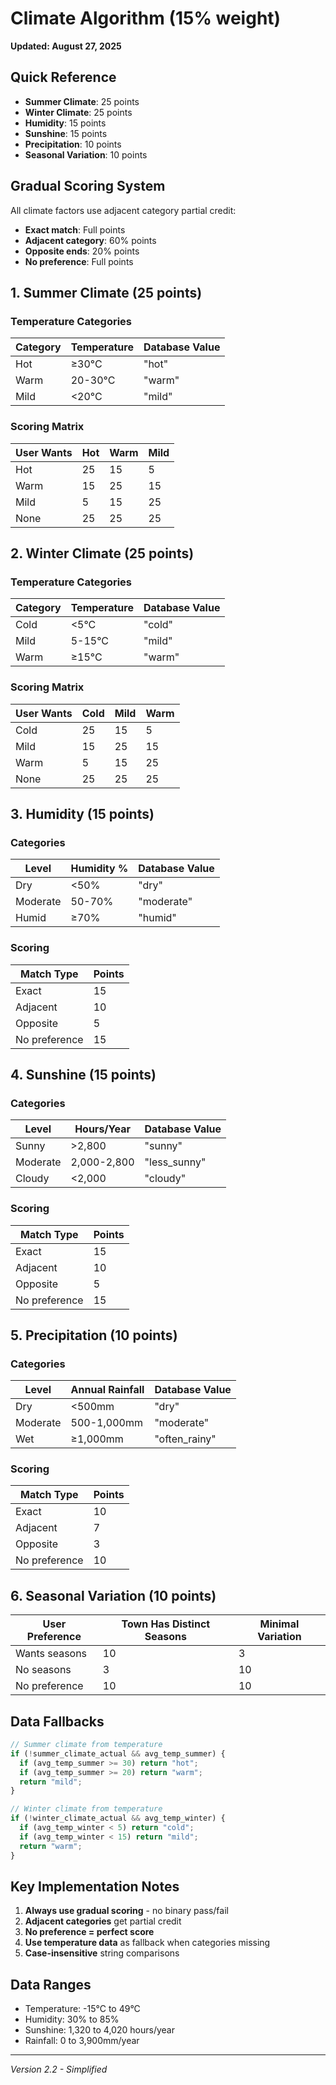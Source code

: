 # Climate Algorithm (15% weight)
**Updated: August 27, 2025**

## Quick Reference
- **Summer Climate**: 25 points
- **Winter Climate**: 25 points
- **Humidity**: 15 points
- **Sunshine**: 15 points
- **Precipitation**: 10 points
- **Seasonal Variation**: 10 points

## Gradual Scoring System
All climate factors use adjacent category partial credit:
- **Exact match**: Full points
- **Adjacent category**: 60% points
- **Opposite ends**: 20% points
- **No preference**: Full points

## 1. Summer Climate (25 points)

### Temperature Categories
| Category | Temperature | Database Value |
|----------|------------|----------------|
| Hot | ≥30°C | "hot" |
| Warm | 20-30°C | "warm" |
| Mild | <20°C | "mild" |

### Scoring Matrix
| User Wants | Hot | Warm | Mild |
|------------|-----|------|------|
| Hot | 25 | 15 | 5 |
| Warm | 15 | 25 | 15 |
| Mild | 5 | 15 | 25 |
| None | 25 | 25 | 25 |

## 2. Winter Climate (25 points)

### Temperature Categories
| Category | Temperature | Database Value |
|----------|------------|----------------|
| Cold | <5°C | "cold" |
| Mild | 5-15°C | "mild" |
| Warm | ≥15°C | "warm" |

### Scoring Matrix
| User Wants | Cold | Mild | Warm |
|------------|------|------|------|
| Cold | 25 | 15 | 5 |
| Mild | 15 | 25 | 15 |
| Warm | 5 | 15 | 25 |
| None | 25 | 25 | 25 |

## 3. Humidity (15 points)

### Categories
| Level | Humidity % | Database Value |
|-------|-----------|----------------|
| Dry | <50% | "dry" |
| Moderate | 50-70% | "moderate" |
| Humid | ≥70% | "humid" |

### Scoring
| Match Type | Points |
|------------|--------|
| Exact | 15 |
| Adjacent | 10 |
| Opposite | 5 |
| No preference | 15 |

## 4. Sunshine (15 points)

### Categories
| Level | Hours/Year | Database Value |
|-------|------------|----------------|
| Sunny | >2,800 | "sunny" |
| Moderate | 2,000-2,800 | "less_sunny" |
| Cloudy | <2,000 | "cloudy" |

### Scoring
| Match Type | Points |
|------------|--------|
| Exact | 15 |
| Adjacent | 10 |
| Opposite | 5 |
| No preference | 15 |

## 5. Precipitation (10 points)

### Categories
| Level | Annual Rainfall | Database Value |
|-------|-----------------|----------------|
| Dry | <500mm | "dry" |
| Moderate | 500-1,000mm | "moderate" |
| Wet | ≥1,000mm | "often_rainy" |

### Scoring
| Match Type | Points |
|------------|--------|
| Exact | 10 |
| Adjacent | 7 |
| Opposite | 3 |
| No preference | 10 |

## 6. Seasonal Variation (10 points)

| User Preference | Town Has Distinct Seasons | Minimal Variation |
|-----------------|---------------------------|-------------------|
| Wants seasons | 10 | 3 |
| No seasons | 3 | 10 |
| No preference | 10 | 10 |

## Data Fallbacks

```javascript
// Summer climate from temperature
if (!summer_climate_actual && avg_temp_summer) {
  if (avg_temp_summer >= 30) return "hot";
  if (avg_temp_summer >= 20) return "warm";
  return "mild";
}

// Winter climate from temperature
if (!winter_climate_actual && avg_temp_winter) {
  if (avg_temp_winter < 5) return "cold";
  if (avg_temp_winter < 15) return "mild";
  return "warm";
}
```

## Key Implementation Notes
1. **Always use gradual scoring** - no binary pass/fail
2. **Adjacent categories** get partial credit
3. **No preference = perfect score**
4. **Use temperature data** as fallback when categories missing
5. **Case-insensitive** string comparisons

## Data Ranges
- Temperature: -15°C to 49°C
- Humidity: 30% to 85%
- Sunshine: 1,320 to 4,020 hours/year
- Rainfall: 0 to 3,900mm/year

---
*Version 2.2 - Simplified*